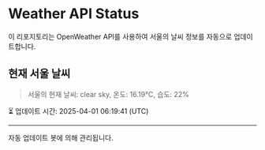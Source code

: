
# Weather API Status

이 리포지토리는 OpenWeather API를 사용하여 서울의 날씨 정보를 자동으로 업데이트합니다.

## 현재 서울 날씨
> 서울의 현재 날씨: clear sky, 온도: 16.19°C, 습도: 22%

⏳ 업데이트 시간: 2025-04-01 06:19:41 (UTC)

---
자동 업데이트 봇에 의해 관리됩니다.

